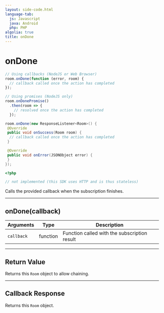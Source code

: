 ```yaml
---
layout: side-code.html
language-tab:
  js: Javascript
  java: Android
  php: PHP
algolia: true
title: onDone
---
```


# onDone

```js
// Using callbacks (NodeJS or Web Browser)
room.onDone(function (error, room) {
  // callback called once the action has completed
});

// Using promises (NodeJS only)
room.onDonePromise()
  .then(room => {
    // resolved once the action has completed
  });
```

```java
room.onDone(new ResponseListener<Room>() {
 @Override
 public void onSuccess(Room room) {
  // callback called once the action has completed
 }

 @Override
 public void onError(JSONObject error) {
 }
});
```

```php
<?php

// not implemented (this SDK uses HTTP and is thus stateless)
```

Calls the provided callback when the subscription finishes.

---

## onDone(callback)

| Arguments | Type | Description |
|---------------|---------|----------------------------------------|
| ``callback`` | function | Function called with the subscription result |

---

## Return Value

Returns this `Room` object to allow chaining.

---

## Callback Response

Returns this `Room` object.
